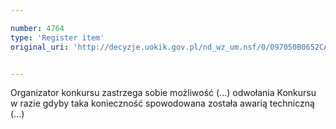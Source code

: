 ```yaml
---

number: 4764
type: 'Register item'
original_uri: 'http://decyzje.uokik.gov.pl/nd_wz_um.nsf/0/097050B0652CAEE3C1257B7A003C6910?OpenDocument'


---
```


Organizator konkursu zastrzega sobie możliwość (...) odwołania Konkursu w razie gdyby taka konieczność spowodowana została awarią techniczną (...)
